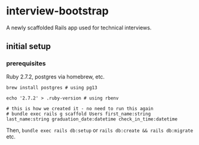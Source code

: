 # interview-bootstrap

A newly scaffolded Rails app used for technical interviews.

## initial setup

### prerequisites

Ruby 2.7.2, postgres via homebrew, etc.

`brew install postgres # using pg13`

`echo '2.7.2' > .ruby-version # using rbenv`

```
# this is how we created it - no need to run this again
# bundle exec rails g scaffold Users first_name:string last_name:string graduation_date:datetime check_in_time:datetime
```

Then, `bundle exec rails db:setup` or `rails db:create && rails db:migrate` etc.

